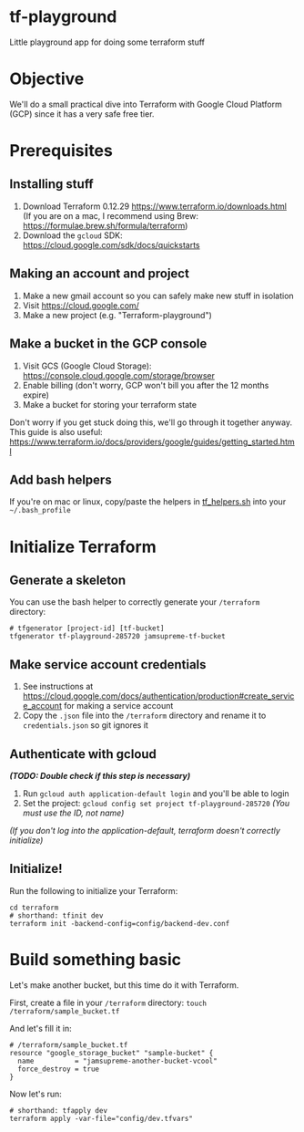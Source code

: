 # tf-playground
Little playground app for doing some terraform stuff

# Objective

We'll do a small practical dive into Terraform with Google Cloud Platform (GCP) since it has a very safe free tier.

# Prerequisites

## Installing stuff

1. Download Terraform 0.12.29 https://www.terraform.io/downloads.html (If you are on a mac, I recommend using Brew: https://formulae.brew.sh/formula/terraform)
1. Download the `gcloud` SDK: https://cloud.google.com/sdk/docs/quickstarts

## Making an account and project

1. Make a new gmail account so you can safely make new stuff in isolation
1. Visit https://cloud.google.com/
1. Make a new project (e.g. "Terraform-playground")

## Make a bucket in the GCP console

1. Visit GCS (Google Cloud Storage): https://console.cloud.google.com/storage/browser
1. Enable billing (don't worry, GCP won't bill you after the 12 months expire)
1. Make a bucket for storing your terraform state

Don't worry if you get stuck doing this, we'll go through it together anyway. This guide is also useful: https://www.terraform.io/docs/providers/google/guides/getting_started.html

## Add bash helpers

If you're on mac or linux, copy/paste the helpers in [tf_helpers.sh](tf_helpers.sh) into your `~/.bash_profile`

# Initialize Terraform

## Generate a skeleton

You can use the bash helper to correctly generate your `/terraform` directory:

```
# tfgenerator [project-id] [tf-bucket]
tfgenerator tf-playground-285720 jamsupreme-tf-bucket
```

## Make service account credentials

1. See instructions at https://cloud.google.com/docs/authentication/production#create_service_account for making a service account
1. Copy the `.json` file into the `/terraform` directory and rename it to `credentials.json` so git ignores it

## Authenticate with gcloud

**_(TODO: Double check if this step is necessary)_**

1. Run `gcloud auth application-default login` and you'll be able to login
1. Set the project: `gcloud config set project tf-playground-285720` _(You must use the ID, not name)_

_(If you don't log into the application-default, terraform doesn't correctly initialize)_

## Initialize!

Run the following to initialize your Terraform:

```
cd terraform
# shorthand: tfinit dev
terraform init -backend-config=config/backend-dev.conf
```

# Build something basic

Let's make another bucket, but this time do it with Terraform.

First, create a file in your `/terraform` directory:
`touch /terraform/sample_bucket.tf`

And let's fill it in:
```
# /terraform/sample_bucket.tf
resource "google_storage_bucket" "sample-bucket" {
  name          = "jamsupreme-another-bucket-vcool"
  force_destroy = true
}
```

Now let's run:
```
# shorthand: tfapply dev
terraform apply -var-file="config/dev.tfvars"
```
